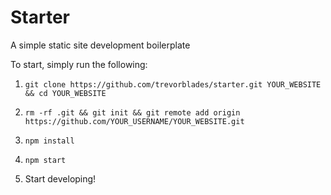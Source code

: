 # Starter
A simple static site development boilerplate

To start, simply run the following:

1. `git clone https://github.com/trevorblades/starter.git YOUR_WEBSITE && cd YOUR_WEBSITE`

3. `rm -rf .git && git init && git remote add origin https://github.com/YOUR_USERNAME/YOUR_WEBSITE.git`

4. `npm install`

5. `npm start`

6. Start developing!
